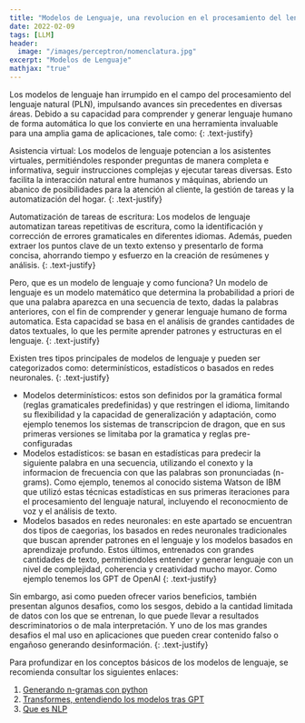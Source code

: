 ```yaml
---
title: "Modelos de Lenguaje, una revolucion en el procesamiento del lenguaje natural"
date: 2022-02-09
tags: [LLM]
header:
  image: "/images/perceptron/nomenclatura.jpg"
excerpt: "Modelos de Lenguaje"
mathjax: "true"
---
```


Los modelos de lenguaje  han irrumpido en el campo del procesamiento del lenguaje natural (PLN), impulsando avances sin precedentes en diversas áreas. Debido a su capacidad para comprender y generar lenguaje humano de forma automática lo que los convierte en una herramienta invaluable para una amplia gama de aplicaciones, tale como:
{: .text-justify}

Asistencia virtual: Los modelos de lenguaje potencian a los asistentes virtuales, permitiéndoles responder preguntas de manera completa e informativa, seguir instrucciones complejas y ejecutar tareas diversas. Esto facilita la interacción natural entre humanos y máquinas, abriendo un abanico de posibilidades para la atención al cliente, la gestión de tareas y la automatización del hogar.
{: .text-justify}

Automatización de tareas de escritura: Los modelos de lenguaje automatizan tareas repetitivas de escritura, como la identificación y corrección de errores gramaticales en diferentes idiomas. Además, pueden extraer los puntos clave de un texto extenso y presentarlo de forma concisa, ahorrando tiempo y esfuerzo en la creación de resúmenes y análisis.
{: .text-justify}

Pero, que es un modelo de lenguaje y como funciona? Un modelo de lenguaje es un modelo matemático que determina la probabilidad a priori de que una palabra aparezca en una secuencia de texto, dadas la palabras anteriores, con el fin de comprender y generar lenguaje humano de forma automatica. Esta capacidad se basa en el análisis de grandes cantidades de datos textuales, lo que les permite aprender patrones y estructuras en el lenguaje.
{: .text-justify}

Existen tres tipos principales de modelos de lenguaje y pueden ser categorizados como: determinísticos, estadísticos o basados en redes neuronales.
{: .text-justify}

* Modelos determinísticos: estos son definidos por la gramática formal (reglas gramaticales predefinidas) y que restringen el idioma, limitando su flexibilidad y la capacidad de generalización y adaptación, como ejemplo tenemos los sistemas de transcripcion de dragon, que en sus primeras versiones se limitaba por la gramatica y reglas pre-configuradas
* Modelos estadísticos: se basan en estadísticas para predecir la siguiente palabra en una secuencia, utilizando el conexto y la informacion de frecuencia con que las palabras son pronunciadas (n-grams). Como ejemplo, tenemos al conocido sistema Watson de IBM que utilizó estas técnicas estadísticas en sus primeras iteraciones para el procesamiento del lenguaje natural, incluyendo el reconocmiento de voz y el análisis de texto.
* Modelos basados en redes neuronales: en este apartado se encuentran dos tipos de caegorias, los basados en redes neuronales tradicionales que buscan aprender patrones en el lenguaje y los modelos basados en aprendizaje profundo. Estos últimos, entrenados con grandes cantidades de texto, permitiendoles entender y generar lenguaje con un nivel de complejidad, coherencia y creatividad mucho mayor. Como ejemplo tenemos los GPT de OpenAI
{: .text-justify}

Sin embargo, asi como pueden ofrecer varios beneficios, también presentan algunos desafios, como los sesgos, debido a la cantidad limitada de datos con los que se entrenan, lo que puede llevar a resultados descriminatorios o de mala interpretación. Y uno de los mas grandes desafios el mal uso en aplicaciones que pueden crear contenido falso o engañoso generando desinformación.
{: .text-justify}

Para profundizar en los conceptos básicos de los modelos de lenguaje, se recomienda consultar los siguientes enlaces:

1. [Generando n-gramas con python](https://www.youtube.com/watch?v=pEYfD5aVrRI&ab_channel=DouglasStarnes)
2. [Transformes, entendiendo los modelos tras GPT](https://www.youtube.com/watch?v=SZorAJ4I-sA&ab_channel=GoogleCloudTech)
3. [Que es NLP](https://www.youtube.com/watch?v=fLvJ8VdHLA0&ab_channel=IBMTechnology)

